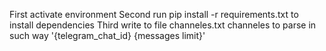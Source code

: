 First activate environment
Second run pip install -r requirements.txt to install dependencies
Third write to file channeles.txt channeles to parse in such way '{telegram_chat_id} {messages limit}'

